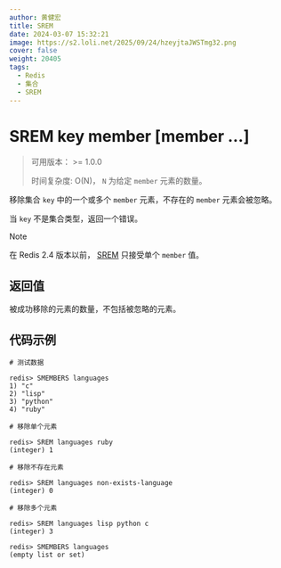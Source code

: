 ```yaml
---
author: 黄健宏
title: SREM
date: 2024-03-07 15:32:21
image: https://s2.loli.net/2025/09/24/hzeyjtaJWSTmg32.png
cover: false
weight: 20405
tags:
  - Redis
  - 集合
  - SREM
---
```


# SREM key member [member …]

> 可用版本： >= 1.0.0
> 
> 时间复杂度: O(N)， `N` 为给定 `member` 元素的数量。

移除集合 `key` 中的一个或多个 `member` 元素，不存在的 `member` 元素会被忽略。

当 `key` 不是集合类型，返回一个错误。

Note

在 Redis 2.4 版本以前， [SREM](../../02-redisdoc/04-set/05-srem/) 只接受单个 `member` 值。

## 返回值

被成功移除的元素的数量，不包括被忽略的元素。

## 代码示例

```shell
# 测试数据

redis> SMEMBERS languages
1) "c"
2) "lisp"
3) "python"
4) "ruby"

# 移除单个元素

redis> SREM languages ruby
(integer) 1

# 移除不存在元素

redis> SREM languages non-exists-language
(integer) 0

# 移除多个元素

redis> SREM languages lisp python c
(integer) 3

redis> SMEMBERS languages
(empty list or set)
```